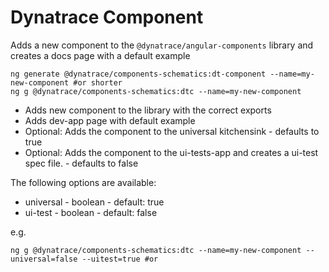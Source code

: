 # Dynatrace Component

Adds a new component to the `@dynatrace/angular-components` library and creates
a docs page with a default example

```
ng generate @dynatrace/components-schematics:dt-component --name=my-new-component #or shorter
ng g @dynatrace/components-schematics:dtc --name=my-new-component
```

- Adds new component to the library with the correct exports
- Adds dev-app page with default example
- Optional: Adds the component to the universal kitchensink - defaults to true
- Optional: Adds the component to the ui-tests-app and creates a ui-test spec
  file. - defaults to false

The following options are available:

- universal - boolean - default: true
- ui-test - boolean - default: false

e.g.

```
ng g @dynatrace/components-schematics:dtc --name=my-new-component --universal=false --uitest=true #or
```
